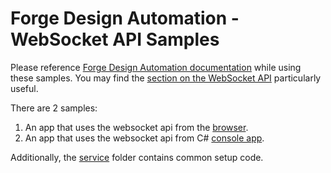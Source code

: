 # Forge Design Automation - WebSocket API Samples

Please reference [Forge Design Automation documentation](https://forge.autodesk.com/en/docs/design-automation/v3/developers_guide/overview/) while using these samples. You may find the [section on the WebSocket API](https://forge.autodesk.com/en/docs/design-automation/v3/developers_guide/websocket-api/) particularly useful.

There are 2 samples:

1. An app that uses the websocket api from the [browser](./browser).
2. An app that uses the websocket api from C# [console app](./console).

Additionally, the [service](./service) folder contains common setup code.
